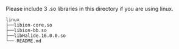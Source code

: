 Please include 3 .so libraries in this directory if you are using linux.
```
linux
├──libion-core.so
├──libion-bb.so
├──libHalide.16.0.0.so
└── README.md
```